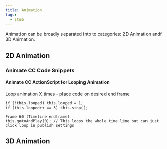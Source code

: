 ```yaml
---
title: Animation
tags:
  - stub
---
```


Animation can be broadly separated into to categories: 2D Animation andf 3D Animation.

## 2D Animation

### Animate CC Code Snippets

#### Animate CC ActionScript for Looping Animation

Loop animation X times - place code on desired end frame

```
if (!this.looped) this.looped = 1;
if (this.looped++ == 3) this.stop();

Frame 60 (Timeline endframe)
this.gotoAndPlay(0); // This loops the whole time line but can just click loop in publish settings
```

## 3D Animation
